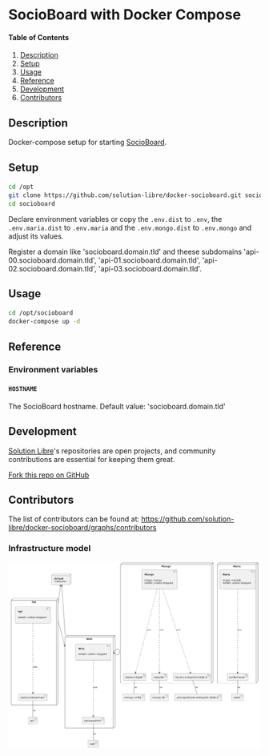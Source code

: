 # SocioBoard with Docker Compose

#### Table of Contents

1. [Description](#description)
2. [Setup](#setup)
3. [Usage](#usage)
4. [Reference](#reference)
5. [Development](#development)
6. [Contributors](#contributors)

## Description

Docker-compose setup for starting [SocioBoard](https://www.socioboard.com/).

## Setup

```sh
cd /opt
git clone https://github.com/solution-libre/docker-socioboard.git socioboard
cd socioboard
```

Declare environment variables or copy the `.env.dist` to `.env`, the `.env.maria.dist` to `.env.maria` and the `.env.mongo.dist` to `.env.mongo` and adjust its values.

Register a domain like 'socioboard.domain.tld' and theese subdomains 'api-00.socioboard.domain.tld', 'api-01.socioboard.domain.tld', 'api-02.socioboard.domain.tld', 'api-03.socioboard.domain.tld'.

## Usage

```sh
cd /opt/socioboard
docker-compose up -d
```

## Reference

### Environment variables

#### `HOSTNAME`

The SocioBoard hostname. Default value: 'socioboard.domain.tld'

## Development

[Solution Libre](https://www.solution-libre.fr)'s repositories are open projects, and community contributions are essential for keeping them great.


[Fork this repo on GitHub](https://github.com/solution-libre/docker-socioboard/fork)

## Contributors

The list of contributors can be found at: https://github.com/solution-libre/docker-socioboard/graphs/contributors


### Infrastructure model

![Infrastructure model](.infragenie/infrastructure_model.png)